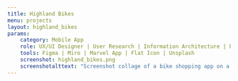 ```yaml
---
title: Highland Bikes
menu: projects
layout: highland_bikes
params:
    category: Mobile App
    role: UX/UI Designer | User Research | Information Architecture | Prototyping | Branding
    tools: Figma | Miro | Marvel App | Flat Icon | Unsplash
    screenshot: highland_bikes.png
    screenshotalttext: "Screenshot collage of a bike shopping app on a smartphone. The first screen shows a shipping address form with 'Full name' and 'Address' fields filled with '3 Newbridge Court' in 'Chino Hills, California.' The second screen displays a shopping bag with a white 'Rushmore SLR 9 Gen 2' bike listed for $2,999.99 and a suggestion for a 'Glacier II Mountain Biking Helmet' priced at $270.00. The third screen shows a bike's detailed view with 'General Specs,' highlighting 'Material: Aluminium (AL),' 'Suspension: Hardtail,' and 'Weight: 23.50 kg.' Sizes from XS to XL are available. The fourth screen advertises '20% off Mountain Bikes' with a 'Shop Now' button. Below, tabs for 'Home,' 'Shop,' 'Bag,' 'Favorites,' and 'Profile' are visible. The overall color scheme is dark with white text and green accents."
---
```


